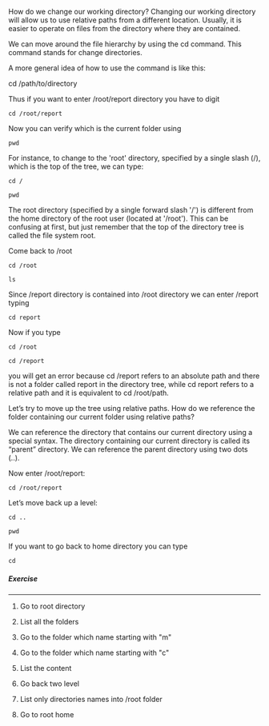 How do we change our working directory? Changing our working directory will allow us to use relative paths from a different location. Usually, it is easier to operate on files from the directory where they are contained.

We can move around the file hierarchy by using the cd command. This command stands for change directories.

A more general idea of how to use the command is like this:

cd /path/to/directory

Thus if you want to enter /root/report directory you have to digit

`cd /root/report`

Now you can verify which is the current folder using

`pwd`

For instance, to change to the 'root' directory, specified by a single slash (/), which is the top of the tree, we can type:

`cd /`

`pwd`

The root directory (specified by a single forward slash '/') is different from the home directory of the root user (located at '/root'). This can be confusing at first, but just remember that the top of the directory tree is called the file system root.

Come back to /root

`cd /root`

`ls`

Since /report directory is contained into /root directory we can enter /report typing

`cd report`

Now if you type

`cd /root`

`cd /report`

you will get an error because cd /report refers to an absolute path and there is not a folder called report in the directory tree, while cd report refers to a relative path and it is equivalent to cd /root/path. 

Let’s try to move up the tree using relative paths. How do we reference the folder containing our current folder using relative paths?

We can reference the directory that contains our current directory using a special syntax. The directory containing our current directory is called its “parent” directory. We can reference the parent directory using two dots (..).

Now enter /root/report:

`cd /root/report`

Let’s move back up a level:

`cd ..`

`pwd`

If you want to go back to home directory you can type

`cd`

##### Exercise
________

1. Go to root directory

2. List all the folders

3. Go to the folder which name starting with "m" 

4. Go to the folder which name starting with "c"

5. List the content  

6. Go back two level 

7. List only directories names into /root folder

8. Go to root home
